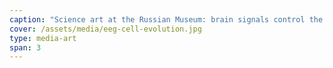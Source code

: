 ```yaml
---
caption: "Science art at the Russian Museum: brain signals control the evolution of virtual cells"
cover: /assets/media/eeg-cell-evolution.jpg
type: media-art
span: 3
---
```

